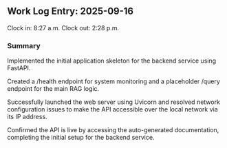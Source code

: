 ## Work Log Entry: 2025-09-16

Clock in: 8:27 a.m.
Clock out: 2:28 p.m.

### Summary

Implemented the initial application skeleton for the backend service using FastAPI.

Created a /health endpoint for system monitoring and a placeholder /query endpoint for the main RAG logic.

Successfully launched the web server using Uvicorn and resolved network configuration issues to make the API accessible over the local network via its IP address.

Confirmed the API is live by accessing the auto-generated documentation, completing the initial setup for the backend service.